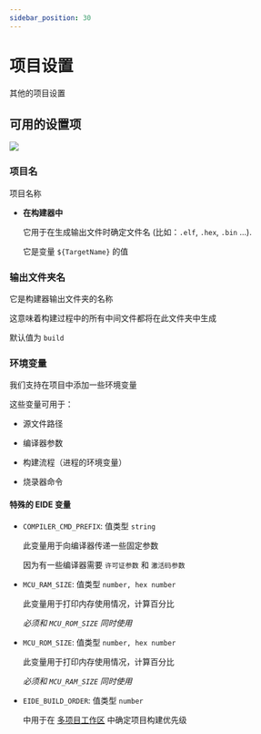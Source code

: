 ```yaml
---
sidebar_position: 30
---
```


# 项目设置

其他的项目设置

## 可用的设置项

![](/docs_img/prj_settings_preview.png)

### 项目名

项目名称

- **在构建器中**

  它用于在生成输出文件时确定文件名 (比如：`.elf`, `.hex`, `.bin` ...).

  它是变量 `${TargetName}` 的值

### 输出文件夹名

它是构建器输出文件夹的名称

这意味着构建过程中的所有中间文件都将在此文件夹中生成

默认值为 `build`

### 环境变量

我们支持在项目中添加一些环境变量

这些变量可用于：

- 源文件路径

- 编译器参数

- 构建流程（进程的环境变量）

- 烧录器命令

#### 特殊的 EIDE 变量

- `COMPILER_CMD_PREFIX`: 值类型 `string`

  此变量用于向编译器传递一些固定参数

  因为有一些编译器需要 `许可证参数` 和 `激活码参数`

- `MCU_RAM_SIZE`: 值类型 `number, hex number`

  此变量用于打印内存使用情况，计算百分比

  *必须和 `MCU_ROM_SIZE` 同时使用*

- `MCU_ROM_SIZE`: 值类型 `number, hex number`

  此变量用于打印内存使用情况，计算百分比

  *必须和 `MCU_RAM_SIZE` 同时使用*

- `EIDE_BUILD_ORDER`: 值类型 `number`

  中用于在 [多项目工作区](../advance/multi_prj_workspace) 中确定项目构建优先级